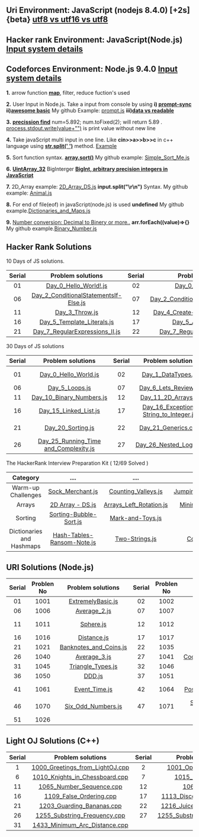 ## **Uri Environment: JavaScript (nodejs 8.4.0) [+2s] {beta} [utf8 vs utf16 vs utf8](https://javarevisited.blogspot.com/2015/02/difference-between-utf-8-utf-16-and-utf.html)**

## **Hacker rank Environment: JavaScript(Node.js)** **[Input system details](https://stackoverflow.com/questions/43528075/how-to-use-javascript-in-hackerrank-and-hackerearth)**

## **Codeforces Environment: Node.js 9.4.0** **[Input system details](https://codeforces.com/blog/entry/69610)**

**1.** arrow function **[map](https://codeburst.io/learn-understand-javascripts-map-function-ffc059264783)**, filter, reduce fuction's used

**2.** User Input in Node.js. Take a input from console by using **i) [prompt-sync](https://www.codecademy.com/articles/getting-user-input-in-node-js)** **ii)[awesome basic](https://codelikethis.com/lessons/javascript/input-and-output)** My github Example: [prompt.js](<https://github.com/bepul0/On-line-judge-problem-solved/blob/master/Hacker%20Rank%20JavaScript%20(node.js)/10%20Days%20of%20JavaScript/prompt.js>) **iii)[data vs readable](https://stackoverflow.com/questions/26174308/what-are-the-differences-between-readable-and-data-event-of-process-stdin-stream)**

**3.** **[precission find](https://www.techonthenet.com/js/number_tofixed.php)**
num=5.892; num.toFixed(2); will return 5.89 . [process.stdout.write(value+"")](<https://github.com/bepul0/On-line-judge-problem-solved/blob/master/Hacker%20Rank%20JavaScript%20(node.js)/30%20Days%20of%20code%20(javaScript)/Day_7_Arrays_Me.js>) is print value without new line

**4.** Take javaScript multi input in one line. Like **cin>>a>>b>>c** in c++ language using **[str.split(' ')](https://developer.mozilla.org/en-US/docs/Web/JavaScript/Reference/Global_Objects/String/split)** method. [Example](<https://github.com/bepul0/On-line-judge-problem-solved/tree/master/URI%20JavaScript%20(nodejs%208.4.0)%20%5B%2B2s%5D%20%7Bbeta%7D/BEGENNER/1010>)

**5.** Sort function syntax. **[array.sort()](https://www.tutorialrepublic.com/faq/how-to-sort-an-array-of-integers-correctly-in-javascript.php)** My github example: [Simple_Sort_Me.js](<https://github.com/bepul0/On-line-judge-problem-solved/tree/master/URI%20JavaScript%20(nodejs%208.4.0)%20%5B%2B2s%5D%20%7Bbeta%7D/BEGENNER/1042>)

**6.** **[UintArray_32](https://developer.mozilla.org/en-US/docs/Web/JavaScript/Reference/Global_Objects/Uint32Array#Browser_compatibility)** BigInterger **[BigInt, arbitrary precision integers in JavaScript](https://golb.hplar.ch/2018/09/javascript-bigint.html)**

**7.** 2D_Array example: [2D_Array_DS.js](<https://github.com/Bepul-Hossain/On-line-judge-problem-solved/blob/master/Hacker%20Rank%20JavaScript%20(node.js)/The%20HackerRank%20Interview%20Preparation%20Kit/Arrays/_2D_Array_DS.js>) **input.split("\r\n")** Syntax. My github example: [Animal.js](<https://github.com/bepul0/On-line-judge-problem-solved/blob/master/URI%20JavaScript%20(nodejs%208.4.0)%20%5B%2B2s%5D%20%7Bbeta%7D/BEGENNER/1049/Animal.js>)

**8.** For end of file(eof) in javaScript(node.js) is used **undefined** My github example.[Dictionaries_and_Maps.js](<https://github.com/bepul0/On-line-judge-problem-solved/blob/master/Hacker%20Rank%20JavaScript%20(node.js)/30%20Days%20of%20code%20(javaScript)/Day_8_Dictionaries_and_Maps.js>)

**9.** [Number conversion: Decimal to Binery or more..](https://stackoverflow.com/questions/9939760/how-do-i-convert-an-integer-to-binary-in-javascript) **arr.forEach((value)=>{}** My github example.[Binary_Number.js](<https://github.com/bepul0/On-line-judge-problem-solved/blob/master/Hacker%20Rank%20JavaScript%20(node.js)/30%20Days%20of%20code%20(javaScript)/Day_10_Binary_Numbers.js>)


## Hacker Rank Solutions
10 Days of JS solutions.

| Serial   |      Problem solutions     | Serial   |      Problem solutions     | Serial   |      Problem solutions | Serial   |      Problem solutions | Serial   |      Problem solutions |
|:--------:|:--------------------------:|:--------:| :-------------------------:|:--------:|  :--------------------:|:--------:|  :--------------------:|:--------:|  :--------------------:|
| 01 |  [Day_0_Hello_World!.js](github.com/Bepul-Hossain/On-line-judge-problem-solved/blob/master/Hacker%20Rank%20JavaScript%20(node.js)/10%20Days%20of%20JavaScript/Day_0_Hello_World!.js) | 02 |  [Day_0_Data_Types.js](https://github.com/Bepul-Hossain/On-line-judge-problem-solved/blob/master/Hacker%20Rank%20JavaScript%20(node.js)/10%20Days%20of%20JavaScript/Day_0_Data_Types.js) |  03 | [Day_1_Arithmetic_Operators.js](https://github.com/Bepul-Hossain/On-line-judge-problem-solved/blob/master/Hacker%20Rank%20JavaScript%20(node.js)/10%20Days%20of%20JavaScript/Day_1_Arithmetic_Operators.js) |  04 | [Day_1_Functions.js](https://github.com/Bepul-Hossain/On-line-judge-problem-solved/blob/master/Hacker%20Rank%20JavaScript%20(node.js)/10%20Days%20of%20JavaScript/Day_1_Functions.js) |  05 | [Day_1_LetConst.js](https://github.com/Bepul-Hossain/On-line-judge-problem-solved/blob/master/Hacker%20Rank%20JavaScript%20(node.js)/10%20Days%20of%20JavaScript/Day_1_LetConst.js) |
| 06 |  [Day_2_ConditionalStatementsIf-Else.js](https://github.com/Bepul-Hossain/On-line-judge-problem-solved/blob/master/Hacker%20Rank%20JavaScript%20(node.js)/10%20Days%20of%20JavaScript/Day_2_ConditionalStatementsIf-Else.js) | 07 |  [Day_2_ConditionalStatementsSwitch.js](https://github.com/Bepul-Hossain/On-line-judge-problem-solved/blob/master/Hacker%20Rank%20JavaScript%20(node.js)/10%20Days%20of%20JavaScript/Day_2_ConditionalStatementsSwitch.js) |  08 | [Day_2_Loops.js](https://github.com/Bepul-Hossain/On-line-judge-problem-solved/blob/master/Hacker%20Rank%20JavaScript%20(node.js)/10%20Days%20of%20JavaScript/Day_2_Loops.js) |  09 | [Day_3_Arrays.js](https://github.com/Bepul-Hossain/On-line-judge-problem-solved/blob/master/Hacker%20Rank%20JavaScript%20(node.js)/10%20Days%20of%20JavaScript/Day_3_Arrays.js) |  10 | [Day_3_TryCatchAndFinally.js](https://github.com/Bepul-Hossain/On-line-judge-problem-solved/blob/master/Hacker%20Rank%20JavaScript%20(node.js)/10%20Days%20of%20JavaScript/Day_3_TryCatchAndFinally.js) |
| 11 |  [Day_3_Throw.js](https://github.com/Bepul-Hossain/On-line-judge-problem-solved/blob/master/Hacker%20Rank%20JavaScript%20(node.js)/10%20Days%20of%20JavaScript/Day_3_Throw.js) | 12 |  [Day_4_Create-a-RectangleObject.js](https://github.com/Bepul-Hossain/On-line-judge-problem-solved/blob/master/Hacker%20Rank%20JavaScript%20(node.js)/10%20Days%20of%20JavaScript/Day_4_Create-a-RectangleObject.js) |  13 | [Day_4_CountObjects.js](https://github.com/Bepul-Hossain/On-line-judge-problem-solved/blob/master/Hacker%20Rank%20JavaScript%20(node.js)/10%20Days%20of%20JavaScript/Day_4_CountObjects.js) |  14 | [Day_4_Classes.js](https://github.com/Bepul-Hossain/On-line-judge-problem-solved/blob/master/Hacker%20Rank%20JavaScript%20(node.js)/10%20Days%20of%20JavaScript/Day_4_Classes.js) |  15 | [Day_5_Inheritance.js](https://github.com/Bepul-Hossain/On-line-judge-problem-solved/blob/master/Hacker%20Rank%20JavaScript%20(node.js)/10%20Days%20of%20JavaScript/Day_5_Inheritance.js) |
| 16 |  [Day_5_Template_Literals.js](https://github.com/Bepul-Hossain/On-line-judge-problem-solved/blob/master/Hacker%20Rank%20JavaScript%20(node.js)/10%20Days%20of%20JavaScript/Day_5_Template_Literals.js) | 17 |  [Day_5_ArrowFuntion.js](https://github.com/Bepul-Hossain/On-line-judge-problem-solved/blob/master/Hacker%20Rank%20JavaScript%20(node.js)/10%20Days%20of%20JavaScript/Day_5_ArrowFuntion.js) |  18 | [Day_6_BitwiseOperators.js](https://github.com/Bepul-Hossain/On-line-judge-problem-solved/blob/master/Hacker%20Rank%20JavaScript%20(node.js)/10%20Days%20of%20JavaScript/Day_6_BitwiseOperators.js) |  19 | [Day_6_JavaScriptDates.js](https://github.com/Bepul-Hossain/On-line-judge-problem-solved/blob/master/Hacker%20Rank%20JavaScript%20(node.js)/10%20Days%20of%20JavaScript/Day_6_JavaScriptDates.js) |  20 | [Day_7_RegularExpressions_I.js](https://github.com/Bepul-Hossain/On-line-judge-problem-solved/blob/master/Hacker%20Rank%20JavaScript%20(node.js)/10%20Days%20of%20JavaScript/Day_7_RegularExpressions_I.js) |
| 21 |  [Day_7_RegularExpressions_II.js](https://github.com/Bepul-Hossain/On-line-judge-problem-solved/blob/master/Hacker%20Rank%20JavaScript%20(node.js)/10%20Days%20of%20JavaScript/Day_7_RegularExpressions_II.js) | 22 |  [Day_7_RegularExpressions_III.js](https://github.com/Bepul-Hossain/On-line-judge-problem-solved/blob/master/Hacker%20Rank%20JavaScript%20(node.js)/10%20Days%20of%20JavaScript/Day_7_RegularExpressions_III.js) |  23 | [Day_8_Create_aButton](https://github.com/Bepul-Hossain/On-line-judge-problem-solved/tree/master/Hacker%20Rank%20JavaScript%20(node.js)/10%20Days%20of%20JavaScript/Day_8_Create_aButton) |  24 | [Day_8_Buttons_Container](https://github.com/Bepul-Hossain/On-line-judge-problem-solved/tree/master/Hacker%20Rank%20JavaScript%20(node.js)/10%20Days%20of%20JavaScript/Day_8_Buttons_Container) |  25 | [Day_9_Binary_Calculator.js](https://github.com/Bepul-Hossain/On-line-judge-problem-solved/tree/master/Hacker%20Rank%20JavaScript%20(node.js)/10%20Days%20of%20JavaScript/Day_9_Binary_Calculator.js) |



30 Days of JS solutions

| Serial   |      Problem solutions     | Serial   |      Problem solutions     | Serial   |      Problem solutions | Serial   |      Problem solutions | Serial   |      Problem solutions |
|:--------:|:--------------------------:|:--------:| :-------------------------:|:--------:|  :--------------------:|:--------:|  :--------------------:|:--------:|  :--------------------:|
| 01 | [Day_0_Hello_World.js](https://github.com/Bepul-Hossain/On-line-judge-problem-solved/blob/master/Hacker%20Rank%20JavaScript%20(node.js)/30%20Days%20of%20code%20(javaScript)/Day_0_Hello_World.js)  | 02 |  [Day_1_DataTypes.js](https://github.com/Bepul-Hossain/On-line-judge-problem-solved/blob/master/Hacker%20Rank%20JavaScript%20(node.js)/30%20Days%20of%20code%20(javaScript)/Day_1_DataTypesSubmiteCode.js) |  03 | [Day_2_Operators.js](https://github.com/Bepul-Hossain/On-line-judge-problem-solved/blob/master/Hacker%20Rank%20JavaScript%20(node.js)/30%20Days%20of%20code%20(javaScript)/Day_2_Operators.js) |  04 | [Day_3_Intro toConditionalStatements.js](https://github.com/Bepul-Hossain/On-line-judge-problem-solved/blob/master/Hacker%20Rank%20JavaScript%20(node.js)/30%20Days%20of%20code%20(javaScript)/Day_3_Intro%20toConditionalStatements.js) |  05 |[Day_4_Class_vs_Instance.js](https://github.com/Bepul-Hossain/On-line-judge-problem-solved/blob/master/Hacker%20Rank%20JavaScript%20(node.js)/30%20Days%20of%20code%20(javaScript)/Day_4_Class_vs_Instance.js) | 
| 06 | [Day_5_Loops.js](https://github.com/Bepul-Hossain/On-line-judge-problem-solved/blob/master/Hacker%20Rank%20JavaScript%20(node.js)/30%20Days%20of%20code%20(javaScript)/Day_5_Loops.js)  | 07 |  [Day_6_Lets_Review.js](https://github.com/Bepul-Hossain/On-line-judge-problem-solved/blob/master/Hacker%20Rank%20JavaScript%20(node.js)/30%20Days%20of%20code%20(javaScript)/Day_6_Lets_Review.js) |  08 | [Day_7_Arrays_Me.js](https://github.com/Bepul-Hossain/On-line-judge-problem-solved/blob/master/Hacker%20Rank%20JavaScript%20(node.js)/30%20Days%20of%20code%20(javaScript)/Day_7_Arrays_Me.js) |  09 | [Day_8_Dictionaries_and_Maps.js](https://github.com/Bepul-Hossain/On-line-judge-problem-solved/blob/master/Hacker%20Rank%20JavaScript%20(node.js)/30%20Days%20of%20code%20(javaScript)/Day_8_Dictionaries_and_Maps.js) |  10 |[Day_9_Recursion_3.js](https://github.com/Bepul-Hossain/On-line-judge-problem-solved/blob/master/Hacker%20Rank%20JavaScript%20(node.js)/30%20Days%20of%20code%20(javaScript)/Day_9_Recursion_3.js) |
| 11 | [Day_10_Binary_Numbers.js](https://github.com/Bepul-Hossain/On-line-judge-problem-solved/blob/master/Hacker%20Rank%20JavaScript%20(node.js)/30%20Days%20of%20code%20(javaScript)/Day_10_Binary_Numbers.js)  | 12 |  [Day_11_2D_Arrays.js](https://github.com/Bepul-Hossain/On-line-judge-problem-solved/blob/master/Hacker%20Rank%20JavaScript%20(node.js)/30%20Days%20of%20code%20(javaScript)/Day_11_2D_Arrays.js) |  13 | [Day_12_Inheritance.js](https://github.com/Bepul-Hossain/On-line-judge-problem-solved/blob/master/Hacker%20Rank%20JavaScript%20(node.js)/30%20Days%20of%20code%20(javaScript)/Day_12_Inheritance.js) |  14 | [Day_13_Abstract_Classes.js](https://github.com/Bepul-Hossain/On-line-judge-problem-solved/blob/master/Hacker%20Rank%20JavaScript%20(node.js)/30%20Days%20of%20code%20(javaScript)/Day_13_Abstract_Classes.js) |  15 |[Day_14_Scope.cpp](https://github.com/Bepul-Hossain/On-line-judge-problem-solved/blob/master/Hacker%20Rank%20JavaScript%20(node.js)/30%20Days%20of%20code%20(javaScript)/Day_14_Scope.cpp) |
| 16 | [Day_15_Linked_List.js](https://github.com/Bepul-Hossain/On-line-judge-problem-solved/blob/master/Hacker%20Rank%20JavaScript%20(node.js)/30%20Days%20of%20code%20(javaScript)/Day_15_Linked_List.js)  | 17 |  [Day_16_Exceptions String_to_Integer.js](https://github.com/Bepul-Hossain/On-line-judge-problem-solved/blob/master/Hacker%20Rank%20JavaScript%20(node.js)/30%20Days%20of%20code%20(javaScript)/Day_16_Exceptions_String_to_Integer.js) |  18 | [Day_17_More_Exceptions.js](https://github.com/Bepul-Hossain/On-line-judge-problem-solved/blob/master/Hacker%20Rank%20JavaScript%20(node.js)/30%20Days%20of%20code%20(javaScript)/Day_17_More_Exceptions.js) |  19 | [Day_18_Queues_and_Stacks.js](https://github.com/Bepul-Hossain/On-line-judge-problem-solved/blob/master/Hacker%20Rank%20JavaScript%20(node.js)/30%20Days%20of%20code%20(javaScript)/Day_18_Queues_and_Stacks.js) |  20 |[Day_19_Interfaces.cpp](https://github.com/Bepul-Hossain/On-line-judge-problem-solved/blob/master/Hacker%20Rank%20JavaScript%20(node.js)/30%20Days%20of%20code%20(javaScript)/Day_19_Interfaces.js) |
| 21 | [Day_20_Sorting.js](https://github.com/Bepul-Hossain/On-line-judge-problem-solved/blob/master/Hacker%20Rank%20JavaScript%20(node.js)/30%20Days%20of%20code%20(javaScript)/Day_20_Sorting.js)| 22 | [Day_21_Generics.cpp](https://github.com/Bepul-Hossain/On-line-judge-problem-solved/blob/master/Hacker%20Rank%20JavaScript%20(node.js)/30%20Days%20of%20code%20(javaScript)/Day_21_Generics.cpp)  | 23 |  [Day_22_Binary_Search_Trees.js](https://github.com/Bepul-Hossain/On-line-judge-problem-solved/blob/master/Hacker%20Rank%20JavaScript%20(node.js)/30%20Days%20of%20code%20(javaScript)/Day_22_Binary_Search_Trees.js) |  24 | [Day_23_BST_Level-Order_Traversal.js](https://github.com/Bepul-Hossain/On-line-judge-problem-solved/blob/master/Hacker%20Rank%20JavaScript%20(node.js)/30%20Days%20of%20code%20(javaScript)/Day_23_BST_Level-Order_Traversal.js) |  25 | [Day_24_More_Linked_Lists.js](https://github.com/Bepul-Hossain/On-line-judge-problem-solved/blob/master/Hacker%20Rank%20JavaScript%20(node.js)/30%20Days%20of%20code%20(javaScript)/Day_24_More_Linked_Lists.js) |  
|26 |[Day_25_Running_Time and_Complexity.js](https://github.com/Bepul-Hossain/On-line-judge-problem-solved/blob/master/Hacker%20Rank%20JavaScript%20(node.js)/30%20Days%20of%20code%20(javaScript)/Day_25_Running_Time_and_Complexity.js) | 27 | [Day_26_Nested_Logic.js](https://github.com/Bepul-Hossain/On-line-judge-problem-solved/blob/master/Hacker%20Rank%20JavaScript%20(node.js)/30%20Days%20of%20code%20(javaScript)/Day_26_Nested_Logic.js)  | 28 |  [Day_27_Testing.cpp](https://github.com/Bepul-Hossain/On-line-judge-problem-solved/blob/master/Hacker%20Rank%20JavaScript%20(node.js)/30%20Days%20of%20code%20(javaScript)/Day_27_Testing.cpp) |  29 | [Day_28_RegEx_Patterns and_Intro_to_Databases.js](https://github.com/Bepul-Hossain/On-line-judge-problem-solved/blob/master/Hacker%20Rank%20JavaScript%20(node.js)/30%20Days%20of%20code%20(javaScript)/Day_28_RegEx_Patterns_and_Intro_to_Databases.js) |  30 | [Day_29_Bitwise_AND.js](https://github.com/Bepul-Hossain/On-line-judge-problem-solved/blob/master/Hacker%20Rank%20JavaScript%20(node.js)/30%20Days%20of%20code%20(javaScript)/Day_29_Bitwise_AND.js) | 

The HackerRank Interview Preparation Kit ( 12/69 Solved )

| Category   |      ....     | ....   |      Serial     | ....   |   ....   |
|:--------:|:--------------------------:|:--------:| :-------------------------:|:--------:|  :--------------------:|
| Warm-up Challenges |[Sock_Merchant.js](https://github.com/Bepul-Hossain/On-line-judge-problem-solved/blob/master/Hacker%20Rank%20JavaScript%20(node.js)/The%20HackerRank%20Interview%20Preparation%20Kit/Warm-up%20Challenges/Sock_Merchant.js)  |  [Counting_Valleys.js](https://github.com/Bepul-Hossain/On-line-judge-problem-solved/blob/master/Hacker%20Rank%20JavaScript%20(node.js)/The%20HackerRank%20Interview%20Preparation%20Kit/Warm-up%20Challenges/Counting_Valleys.js) | [Jumping_on_the_Clouds.js](https://github.com/Bepul-Hossain/On-line-judge-problem-solved/blob/master/Hacker%20Rank%20JavaScript%20(node.js)/The%20HackerRank%20Interview%20Preparation%20Kit/Warm-up%20Challenges/Jumping_on_the_Clouds.js) |   [Repeated_String.js](https://github.com/Bepul-Hossain/On-line-judge-problem-solved/blob/master/Hacker%20Rank%20JavaScript%20(node.js)/The%20HackerRank%20Interview%20Preparation%20Kit/Warm-up%20Challenges/Repeated_String.js) | .... |
| Arrays |[2D Array - DS.js](https://github.com/Bepul-Hossain/On-line-judge-problem-solved/blob/master/Hacker%20Rank%20JavaScript%20(node.js)/The%20HackerRank%20Interview%20Preparation%20Kit/Arrays/_2D_Array_DS.js)  | [Arrays_Left_Rotation.js](https://github.com/Bepul-Hossain/On-line-judge-problem-solved/blob/master/Hacker%20Rank%20JavaScript%20(node.js)/The%20HackerRank%20Interview%20Preparation%20Kit/Arrays/Arrays_Left_Rotation.js) | [Minimum-Swaps-2.js](https://github.com/Bepul-Hossain/On-line-judge-problem-solved/blob/master/Hacker%20Rank%20JavaScript%20(node.js)/The%20HackerRank%20Interview%20Preparation%20Kit/Arrays/Minimum-Swaps-2.js) |  []() | .... |
| Sorting | [Sorting-Bubble-Sort.js](https://github.com/Bepul-Hossain/On-line-judge-problem-solved/blob/master/Hacker%20Rank%20JavaScript%20(node.js)/The%20HackerRank%20Interview%20Preparation%20Kit/Sorting/Sorting-Bubble-Sort.js)  | [Mark-and-Toys.js](https://github.com/Bepul-Hossain/On-line-judge-problem-solved/blob/master/Hacker%20Rank%20JavaScript%20(node.js)/The%20HackerRank%20Interview%20Preparation%20Kit/Sorting/Mark-and-Toys.js) | []() | []() | []() |
| Dictionaries and Hashmaps | [Hash-Tables-Ransom-Note.js](https://github.com/Bepul-Hossain/On-line-judge-problem-solved/blob/master/Hacker%20Rank%20JavaScript%20(node.js)/The%20HackerRank%20Interview%20Preparation%20Kit/Dictionaries%20and%20Hashmaps/Hash-Tables-Ransom-Note.js)  |  [Two-Strings.js](https://github.com/Bepul-Hossain/On-line-judge-problem-solved/blob/master/Hacker%20Rank%20JavaScript%20(node.js)/The%20HackerRank%20Interview%20Preparation%20Kit/Dictionaries%20and%20Hashmaps/Two-Strings.js) |  [Count-Triplets.js](https://github.com/Bepul-Hossain/On-line-judge-problem-solved/blob/master/Hacker%20Rank%20JavaScript%20(node.js)/The%20HackerRank%20Interview%20Preparation%20Kit/Dictionaries%20and%20Hashmaps/Count-Triplets.js) |  []() | []() |


## URI Solutions (Node.js)
| Serial   | Problen No   |      Problem solutions     | Serial  |Problen No   |      Problem solutions     | Serial   |   Problen No   |   Problem solutions | Serial   |   Problen No   |   Problem solutions | Serial   |  Problen No   |    Problem solutions |
|:--------:|:--------------------------:|:--------:| :-------------------------:|:--------:|  :--------------------:|:--------:|  :--------------------:|:--------:|  :--------------------:|:--------------------:|:--------------------:|:--------------------:|:--------------------:|:--------------------:|
| 01 |1001 | [ExtremelyBasic.js](https://github.com/Bepul-Hossain/On-line-judge-problem-solved/tree/master/URI%20JavaScript%20(nodejs%208.4.0)%20%5B%2B2s%5D%20%7Bbeta%7D/BEGENNER/1001) | 02 | 1002 | [Area_of_a_Circle.js](https://github.com/Bepul-Hossain/On-line-judge-problem-solved/tree/master/URI%20JavaScript%20(nodejs%208.4.0)%20%5B%2B2s%5D%20%7Bbeta%7D/BEGENNER/1002) | 03 | 1003 | [Simple_Sum.js](https://github.com/Bepul-Hossain/On-line-judge-problem-solved/tree/master/URI%20JavaScript%20(nodejs%208.4.0)%20%5B%2B2s%5D%20%7Bbeta%7D/BEGENNER/1003) |  04 |1004 | [Simple_Product.js](https://github.com/Bepul-Hossain/On-line-judge-problem-solved/tree/master/URI%20JavaScript%20(nodejs%208.4.0)%20%5B%2B2s%5D%20%7Bbeta%7D/BEGENNER/1004) |  05 | 1005 | [Average_1.js](https://github.com/Bepul-Hossain/On-line-judge-problem-solved/tree/master/URI%20JavaScript%20(nodejs%208.4.0)%20%5B%2B2s%5D%20%7Bbeta%7D/BEGENNER/1005) | 
| 06 |1006 | [Average_2.js](https://github.com/Bepul-Hossain/On-line-judge-problem-solved/tree/master/URI%20JavaScript%20(nodejs%208.4.0)%20%5B%2B2s%5D%20%7Bbeta%7D/BEGENNER/1006) | 07 | 1007 | [Difference.js](https://github.com/Bepul-Hossain/On-line-judge-problem-solved/tree/master/URI%20JavaScript%20(nodejs%208.4.0)%20%5B%2B2s%5D%20%7Bbeta%7D/BEGENNER/1007) | 08 | 1008 | [Salary.js](https://github.com/Bepul-Hossain/On-line-judge-problem-solved/tree/master/URI%20JavaScript%20(nodejs%208.4.0)%20%5B%2B2s%5D%20%7Bbeta%7D/BEGENNER/1008) |  09 |1009 | [Salary_with_Bonus.js](https://github.com/Bepul-Hossain/On-line-judge-problem-solved/tree/master/URI%20JavaScript%20(nodejs%208.4.0)%20%5B%2B2s%5D%20%7Bbeta%7D/BEGENNER/1009) |  10 | 1010 | [Simple_Calculate.js](https://github.com/Bepul-Hossain/On-line-judge-problem-solved/tree/master/URI%20JavaScript%20(nodejs%208.4.0)%20%5B%2B2s%5D%20%7Bbeta%7D/BEGENNER/1010) |
 | 11 |1011 | [Sphere.js](https://github.com/Bepul-Hossain/On-line-judge-problem-solved/tree/master/URI%20JavaScript%20(nodejs%208.4.0)%20%5B%2B2s%5D%20%7Bbeta%7D/BEGENNER/1011) | 12 | 1012 | [Area.js](https://github.com/Bepul-Hossain/On-line-judge-problem-solved/tree/master/URI%20JavaScript%20(nodejs%208.4.0)%20%5B%2B2s%5D%20%7Bbeta%7D/BEGENNER/1012) | 13 | 1013 | [The_Greatest.js](https://github.com/Bepul-Hossain/On-line-judge-problem-solved/tree/master/URI%20JavaScript%20(nodejs%208.4.0)%20%5B%2B2s%5D%20%7Bbeta%7D/BEGENNER/1013) |  14 |1014 | [Consumption.js](https://github.com/Bepul-Hossain/On-line-judge-problem-solved/tree/master/URI%20JavaScript%20(nodejs%208.4.0)%20%5B%2B2s%5D%20%7Bbeta%7D/BEGENNER/1014) |  15 | 1015 | [Distance Between_Two_Points.js](https://github.com/Bepul-Hossain/On-line-judge-problem-solved/tree/master/URI%20JavaScript%20(nodejs%208.4.0)%20%5B%2B2s%5D%20%7Bbeta%7D/BEGENNER/1015) | 
| 16 |1016 | [Distance.js](https://github.com/Bepul-Hossain/On-line-judge-problem-solved/tree/master/URI%20JavaScript%20(nodejs%208.4.0)%20%5B%2B2s%5D%20%7Bbeta%7D/BEGENNER/1016) | 17 | 1017 | [Fuel_Spent.js](https://github.com/Bepul-Hossain/On-line-judge-problem-solved/tree/master/URI%20JavaScript%20(nodejs%208.4.0)%20%5B%2B2s%5D%20%7Bbeta%7D/BEGENNER/1017) | 18 | 1018 | [Banknotes.js](https://github.com/Bepul-Hossain/On-line-judge-problem-solved/tree/master/URI%20JavaScript%20(nodejs%208.4.0)%20%5B%2B2s%5D%20%7Bbeta%7D/BEGENNER/1018) |  19 |1019 | [Time_Conversion.js](https://github.com/Bepul-Hossain/On-line-judge-problem-solved/tree/master/URI%20JavaScript%20(nodejs%208.4.0)%20%5B%2B2s%5D%20%7Bbeta%7D/BEGENNER/1019) |  20 | 1020 | [Age_in_Days.js](https://github.com/Bepul-Hossain/On-line-judge-problem-solved/tree/master/URI%20JavaScript%20(nodejs%208.4.0)%20%5B%2B2s%5D%20%7Bbeta%7D/BEGENNER/1020) |
| 21 |1021 | [Banknotes_and_Coins.js](https://github.com/Bepul-Hossain/On-line-judge-problem-solved/tree/master/URI%20JavaScript%20(nodejs%208.4.0)%20%5B%2B2s%5D%20%7Bbeta%7D/BEGENNER/1021) | 22 | 1035 | [Selection_Test_1.js](https://github.com/Bepul-Hossain/On-line-judge-problem-solved/tree/master/URI%20JavaScript%20(nodejs%208.4.0)%20%5B%2B2s%5D%20%7Bbeta%7D/BEGENNER/1035) | 23 | 1036 | [Bhaskara's_Formula.js](https://github.com/Bepul-Hossain/On-line-judge-problem-solved/tree/master/URI%20JavaScript%20(nodejs%208.4.0)%20%5B%2B2s%5D%20%7Bbeta%7D/BEGENNER/1036) |  24 |1037 | [Interval.js](https://github.com/Bepul-Hossain/On-line-judge-problem-solved/tree/master/URI%20JavaScript%20(nodejs%208.4.0)%20%5B%2B2s%5D%20%7Bbeta%7D/BEGENNER/1037) |  25 | 1038 | [Snack.js](https://github.com/Bepul-Hossain/On-line-judge-problem-solved/tree/master/URI%20JavaScript%20(nodejs%208.4.0)%20%5B%2B2s%5D%20%7Bbeta%7D/BEGENNER/1038) | 
| 26 |1040 | [Average_3.js](https://github.com/Bepul-Hossain/On-line-judge-problem-solved/tree/master/URI%20JavaScript%20(nodejs%208.4.0)%20%5B%2B2s%5D%20%7Bbeta%7D/BEGENNER/1040) | 27 | 1041 | [Coordinates_of_a_Point.js](https://github.com/Bepul-Hossain/On-line-judge-problem-solved/tree/master/URI%20JavaScript%20(nodejs%208.4.0)%20%5B%2B2s%5D%20%7Bbeta%7D/BEGENNER/1041) | 28 | 1042 | [Simple_Sort.js](https://github.com/Bepul-Hossain/On-line-judge-problem-solved/tree/master/URI%20JavaScript%20(nodejs%208.4.0)%20%5B%2B2s%5D%20%7Bbeta%7D/BEGENNER/1042) |  29 |1043 | [Triangle.js](https://github.com/Bepul-Hossain/On-line-judge-problem-solved/tree/master/URI%20JavaScript%20(nodejs%208.4.0)%20%5B%2B2s%5D%20%7Bbeta%7D/BEGENNER/1043) |  30 | 1044 | [Multiples.js](https://github.com/Bepul-Hossain/On-line-judge-problem-solved/tree/master/URI%20JavaScript%20(nodejs%208.4.0)%20%5B%2B2s%5D%20%7Bbeta%7D/BEGENNER/1044) |
| 31 |1045 | [Triangle_Types.js](https://github.com/Bepul-Hossain/On-line-judge-problem-solved/tree/master/URI%20JavaScript%20(nodejs%208.4.0)%20%5B%2B2s%5D%20%7Bbeta%7D/BEGENNER/1045) | 32 | 1046 | [Game_time.js](https://github.com/Bepul-Hossain/On-line-judge-problem-solved/tree/master/URI%20JavaScript%20(nodejs%208.4.0)%20%5B%2B2s%5D%20%7Bbeta%7D/BEGENNER/1046) | 33 | 1047 | [Game_Time_with_Minutes.js](https://github.com/Bepul-Hossain/On-line-judge-problem-solved/tree/master/URI%20JavaScript%20(nodejs%208.4.0)%20%5B%2B2s%5D%20%7Bbeta%7D/BEGENNER/1047) |  34 |1048 | [Salary_Increase.js](https://github.com/Bepul-Hossain/On-line-judge-problem-solved/tree/master/URI%20JavaScript%20(nodejs%208.4.0)%20%5B%2B2s%5D%20%7Bbeta%7D/BEGENNER/1048) |  35 | 1049 | [Animal.js](https://github.com/Bepul-Hossain/On-line-judge-problem-solved/tree/master/URI%20JavaScript%20(nodejs%208.4.0)%20%5B%2B2s%5D%20%7Bbeta%7D/BEGENNER/1049) | 
| 36 |1050 | [DDD.js](https://github.com/Bepul-Hossain/On-line-judge-problem-solved/tree/master/URI%20JavaScript%20(nodejs%208.4.0)%20%5B%2B2s%5D%20%7Bbeta%7D/BEGENNER/1050) | 37 | 1051 | [Taxes.js](https://github.com/Bepul-Hossain/On-line-judge-problem-solved/tree/master/URI%20JavaScript%20(nodejs%208.4.0)%20%5B%2B2s%5D%20%7Bbeta%7D/BEGENNER/1051) | 38 | 1052 | [Month.js](https://github.com/Bepul-Hossain/On-line-judge-problem-solved/tree/master/URI%20JavaScript%20(nodejs%208.4.0)%20%5B%2B2s%5D%20%7Bbeta%7D/BEGENNER/1052) |  39 |1059 | [Even_Numbers.js](https://github.com/Bepul-Hossain/On-line-judge-problem-solved/tree/master/URI%20JavaScript%20(nodejs%208.4.0)%20%5B%2B2s%5D%20%7Bbeta%7D/BEGENNER/1059) |  40 | 1060 | [Positive_Numbers.js](https://github.com/Bepul-Hossain/On-line-judge-problem-solved/tree/master/URI%20JavaScript%20(nodejs%208.4.0)%20%5B%2B2s%5D%20%7Bbeta%7D/BEGENNER/1060) |
| 41 |1061 | [Event_Time.js](https://github.com/Bepul-Hossain/On-line-judge-problem-solved/tree/master/URI%20JavaScript%20(nodejs%208.4.0)%20%5B%2B2s%5D%20%7Bbeta%7D/BEGENNER/1061) | 42 | 1064 | [Positives_and_Average.js](https://github.com/Bepul-Hossain/On-line-judge-problem-solved/tree/master/URI%20JavaScript%20(nodejs%208.4.0)%20%5B%2B2s%5D%20%7Bbeta%7D/BEGENNER/1064) | 43 | 1065 | [Even_Between five_Numbers.js](https://github.com/Bepul-Hossain/On-line-judge-problem-solved/tree/master/URI%20JavaScript%20(nodejs%208.4.0)%20%5B%2B2s%5D%20%7Bbeta%7D/BEGENNER/1065) |  44 |1066 | [Even_Odd_Positive and_Negative.js](https://github.com/Bepul-Hossain/On-line-judge-problem-solved/tree/master/URI%20JavaScript%20(nodejs%208.4.0)%20%5B%2B2s%5D%20%7Bbeta%7D/BEGENNER/1066) |  45 | 1067 | [Odd_Numbers.js](https://github.com/Bepul-Hossain/On-line-judge-problem-solved/tree/master/URI%20JavaScript%20(nodejs%208.4.0)%20%5B%2B2s%5D%20%7Bbeta%7D/BEGENNER/1067) | 
| 46 |1070 | [Six_Odd_Numbers.js](https://github.com/Bepul-Hossain/On-line-judge-problem-solved/tree/master/URI%20JavaScript%20(nodejs%208.4.0)%20%5B%2B2s%5D%20%7Bbeta%7D/BEGENNER/1070) | 47 | 1071 | [Sum_of_Consecutive Odd_Numbers_I.js](https://github.com/Bepul-Hossain/On-line-judge-problem-solved/tree/master/URI%20JavaScript%20(nodejs%208.4.0)%20%5B%2B2s%5D%20%7Bbeta%7D/BEGENNER/1071) | 48 | 1072 | [Interval_2.js](https://github.com/Bepul-Hossain/On-line-judge-problem-solved/tree/master/URI%20JavaScript%20(nodejs%208.4.0)%20%5B%2B2s%5D%20%7Bbeta%7D/BEGENNER/1072) |  49 |1073 | [Even_Square.js](https://github.com/Bepul-Hossain/On-line-judge-problem-solved/tree/master/URI%20JavaScript%20(nodejs%208.4.0)%20%5B%2B2s%5D%20%7Bbeta%7D/BEGENNER/1073) |  50 | 1080 | [Highest_and_Position.js](https://github.com/Bepul-Hossain/On-line-judge-problem-solved/tree/master/URI%20JavaScript%20(nodejs%208.4.0)%20%5B%2B2s%5D%20%7Bbeta%7D/BEGENNER/1080) |
| 51 |1026 | []() |  |  | []() |  |  | []() |   | | []() |   |  | []() |

## Light OJ Solutions (C++)

| Serial   |      Problem solutions     | Serial   |      Problem solutions     | Serial   |      Problem solutions | Serial   |      Problem solutions | Serial   |      Problem solutions |
|:--------:|:--------------------------:|:--------:| :-------------------------:|:--------:|  :--------------------:|:--------:|  :--------------------:|:--------:|  :--------------------:|
| 1 | [1000_Greetings_from_LightOJ.cpp](https://github.com/Bepul-Hossain/On-line-judge-problem-solved/blob/master/Light%20OJ%20C%2B%2B/1000_Greetings_from_LightOJ.cpp) | 2 | [1001_Opposite_Task.cpp](https://github.com/Bepul-Hossain/On-line-judge-problem-solved/blob/master/Light%20OJ%20C%2B%2B/1001_Opposite_Task.cpp) | 3 | [1006_Hex_a_bonacci.cpp](https://github.com/Bepul-Hossain/On-line-judge-problem-solved/blob/master/Light%20OJ%20C%2B%2B/1006_Hex_a_bonacci.cpp) | 4 | [1008_Fibsieve_s_Fantabulous_Birthday.cpp](https://github.com/Bepul-Hossain/On-line-judge-problem-solved/blob/master/Light%20OJ%20C%2B%2B/1008_Fibsieve_s_Fantabulous_Birthday.cpp) | 5 | [1009_Back_to_Underworld.cpp](https://github.com/Bepul-Hossain/On-line-judge-problem-solved/blob/master/Light%20OJ%20C%2B%2B/1009_Back_to_Underworld.cpp) |
| 6 | [1010_Knights_in_Chessboard.cpp](https://github.com/Bepul-Hossain/On-line-judge-problem-solved/blob/master/Light%20OJ%20C%2B%2B/1010_Knights_in_Chessboard.cpp) | 7 | [1015_Brush_(I).cpp](https://github.com/Bepul-Hossain/On-line-judge-problem-solved/blob/master/Light%20OJ%20C%2B%2B/1015_Brush_(I).cpp) | 8 | [1022_Circle_in_Square.cpp](https://github.com/Bepul-Hossain/On-line-judge-problem-solved/blob/master/Light%20OJ%20C%2B%2B/1022_Circle_in_Square.cpp) | 9 | [1043_Triangle_Partitioning.cpp](https://github.com/Bepul-Hossain/On-line-judge-problem-solved/blob/master/Light%20OJ%20C%2B%2B/1043_Triangle_Partitioning.cpp) | 10 | [1053_Higher_Math.cpp](https://github.com/Bepul-Hossain/On-line-judge-problem-solved/blob/master/Light%20OJ%20C%2B%2B/1053_Higher_Math.cpp) |
| 11 | [1065_Number_Sequence.cpp](https://github.com/Bepul-Hossain/On-line-judge-problem-solved/blob/master/Light%20OJ%20C%2B%2B/1065_Number_Sequence.cpp) | 12 | [1069_Lift.cpp](https://github.com/Bepul-Hossain/On-line-judge-problem-solved/blob/master/Light%20OJ%20C%2B%2B/1069_Lift.cpp) | 13 | [1072_Calm_Down.cpp](https://github.com/Bepul-Hossain/On-line-judge-problem-solved/blob/master/Light%20OJ%20C%2B%2B/1072_Calm_Down.cpp) | 14 | [1082_Array_Queries.cpp](https://github.com/Bepul-Hossain/On-line-judge-problem-solved/blob/master/Light%20OJ%20C%2B%2B/1082_Array_Queries.cpp) | 15 | [1107_How_Cow.cpp](https://github.com/Bepul-Hossain/On-line-judge-problem-solved/blob/master/Light%20OJ%20C%2B%2B/1107_How_Cow.cpp) |
| 16 | [1109_False_Ordering.cpp](https://github.com/Bepul-Hossain/On-line-judge-problem-solved/blob/master/Light%20OJ%20C%2B%2B/1109_False_Ordering.cpp) | 17 | [1113_Discover_the_Web.cpp](https://github.com/Bepul-Hossain/On-line-judge-problem-solved/blob/master/Light%20OJ%20C%2B%2B/1113_Discover_the_Web.cpp) | 18 | [1116 _Ekka_Dokka.cpp](https://github.com/Bepul-Hossain/On-line-judge-problem-solved/blob/master/Light%20OJ%20C%2B%2B/1116%20_Ekka_Dokka.cpp) | 19 | [1136_Division_by_3.cpp](https://github.com/Bepul-Hossain/On-line-judge-problem-solved/blob/master/Light%20OJ%20C%2B%2B/1136_Division_by_3.cpp) | 20 | [1182_Parity.cpp](https://github.com/Bepul-Hossain/On-line-judge-problem-solved/blob/master/Light%20OJ%20C%2B%2B/1182_Parity.cpp) |
| 21 | [1203_Guarding_Bananas.cpp](https://github.com/Bepul-Hossain/On-line-judge-problem-solved/blob/master/Light%20OJ%20C%2B%2B/1203_Guarding_Bananas.cpp) | 22 | [1216_Juice_in_the_Glass.cpp](https://github.com/Bepul-Hossain/On-line-judge-problem-solved/blob/master/Light%20OJ%20C%2B%2B/1216_Juice_in_the_Glass.cpp) | 23 | [1225_Palindromic_Numbers_(II).cpp](https://github.com/Bepul-Hossain/On-line-judge-problem-solved/blob/master/Light%20OJ%20C%2B%2B/1225_Palindromic_Numbers_(II).cpp) | 24 | [1227_Boiled_Eggs.cpp](https://github.com/Bepul-Hossain/On-line-judge-problem-solved/blob/master/Light%20OJ%20C%2B%2B/1227_Boiled_Eggs.cpp) | 25 | [1249_Chocolate_Thief.cpp](https://github.com/Bepul-Hossain/On-line-judge-problem-solved/blob/master/Light%20OJ%20C%2B%2B/1249_Chocolate_Thief.cpp) |
| 26 | [1255_Substring_Frequency.cpp](https://github.com/Bepul-Hossain/On-line-judge-problem-solved/blob/master/Light%20OJ%20C%2B%2B/1255_Substring_Frequency.cpp) | 27 | [1255_Substring_Frequency.cpp](https://github.com/Bepul-Hossain/On-line-judge-problem-solved/blob/master/Light%20OJ%20C%2B%2B/1255_Substring_Frequency.cpp) | 28 | [1301_Monitoring_Processes.cpp](https://github.com/Bepul-Hossain/On-line-judge-problem-solved/blob/master/Light%20OJ%20C%2B%2B/1301_Monitoring_Processes.cpp) | 29 | [1305_Area_of_a_Parallelogram.cpp](https://github.com/Bepul-Hossain/On-line-judge-problem-solved/blob/master/Light%20OJ%20C%2B%2B/1305_Area_of_a_Parallelogram.cpp) | 30 | [1331_Agent_J.cpp](https://github.com/Bepul-Hossain/On-line-judge-problem-solved/blob/master/Light%20OJ%20C%2B%2B/1331_Agent_J.cpp) |
| 31 | [1433_Minimum_Arc_Distance.cpp](https://github.com/Bepul-Hossain/On-line-judge-problem-solved/blob/master/Light%20OJ%20C%2B%2B/1433_Minimum_Arc_Distance.cpp) |  | []() |  | []() |  | []() | | []() |
